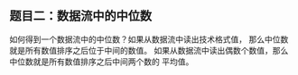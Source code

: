 ## 题目二：数据流中的中位数
如何得到一个数据流中的中位数？如果从数据流中读出技术格式值，
那么中位数就是所有数值排序之后位于中间的数值。
如果从数据流中读出偶数个数值，那么中位数就是所有数值排序之后中间两个数的
平均值。
